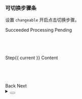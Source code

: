 ### 可切换步骤条

设置 `changeable` 开启点击切换步骤。

<div class="cell-demo vp-raw">
  <div>
    <yc-steps
      changeable
      :current="current"
      @change="setCurrent">
      <yc-step description="This is a description">Succeeded</yc-step>
      <yc-step description="This is a description">Processing</yc-step>
      <yc-step description="This is a description">Pending</yc-step>
    </yc-steps>
    <div
      :style="{
        width: '100%',
        height: '200px',
        textAlign: 'center',
        background: 'var(--color-bg-2)',
        color: '#C2C7CC',
      }">
      <div style="line-height: 160px;">Step{{ current }} Content</div>
      <yc-space size="large">
        <yc-button
          type="secondary"
          :disabled="current <= 1"
          @click="onPrev">
          <IconLeft /> Back
        </yc-button>
        <yc-button
          type="primary"
          :disabled="current >= 3"
          @click="onNext">
          Next <IconRight />
        </yc-button>
      </yc-space>
    </div>
  </div>
</div>

<script setup>
import { ref } from 'vue';
const current = ref(1);
const onPrev = () => {
  current.value = Math.max(1, current.value - 1);
};
const onNext = () => {
  current.value = Math.min(3, current.value + 1);
};
const setCurrent = (value) => {
  current.value = current;
};
</script>

<details>
<summary>
 <button class="code-btn"  >
    <icon-code />
 </button>
</summary>

```vue
<template>
  <div>
    <yc-steps
      changeable
      :current="current"
      @change="setCurrent">
      <yc-step description="This is a description">Succeeded</yc-step>
      <yc-step description="This is a description">Processing</yc-step>
      <yc-step description="This is a description">Pending</yc-step>
    </yc-steps>
    <div
      :style="{
        width: '100%',
        height: '200px',
        textAlign: 'center',
        background: 'var(--color-bg-2)',
        color: '#C2C7CC',
      }">
      <div style="line-height: 160px;">Step{{ current }} Content</div>
      <yc-space size="large">
        <yc-button
          type="secondary"
          :disabled="current <= 1"
          @click="onPrev">
          <IconLeft /> Back
        </yc-button>
        <yc-button
          type="primary"
          :disabled="current >= 3"
          @click="onNext">
          Next <IconRight />
        </yc-button>
      </yc-space>
    </div>
  </div>
</template>

<script setup>
import { ref } from 'vue';
const current = ref(1);
const onPrev = () => {
  current.value = Math.max(1, current.value - 1);
};
const onNext = () => {
  current.value = Math.min(3, current.value + 1);
};
const setCurrent = (value) => {
  current.value = current;
};
</script>
```

</details>
